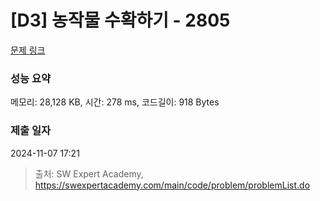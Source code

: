 # [D3] 농작물 수확하기 - 2805 

[문제 링크](https://swexpertacademy.com/main/code/problem/problemDetail.do?contestProbId=AV7GLXqKAWYDFAXB) 

### 성능 요약

메모리: 28,128 KB, 시간: 278 ms, 코드길이: 918 Bytes

### 제출 일자

2024-11-07 17:21



> 출처: SW Expert Academy, https://swexpertacademy.com/main/code/problem/problemList.do